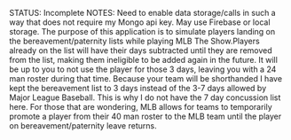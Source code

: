 STATUS: Incomplete NOTES: Need to enable data storage/calls in such a way that does not require my Mongo api key. May use Firebase or local storage.
The purpose of this application is to simulate players landing on the bereavement/paternity lists while playing MLB The Show.Players already on the list will have their days subtracted until they are removed from the list, making them ineligible to be added again in the future. It will be up to you to not use the player for those 3 days, leaving you with a 24 man roster during that time. Because your team will be shorthanded I have kept the bereavement list to 3 days instead of the 3-7 days allowed by Major League Baseball. This is why I do not have the 7 day concussion list here. For those that are wondering, MLB allows for teams to temporarily promote a player from their 40 man roster to the MLB team until the player on bereavement/paternity leave returns.